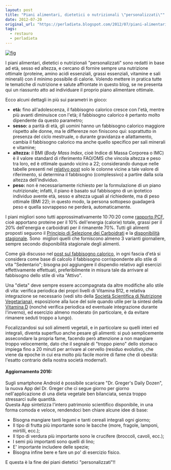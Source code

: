 ```yaml
---
layout: post
title: "Piani alimentari, dietetici o nutrizionali \"personalizzati\""
date: 2012-07-20
original_url: "https://perladieta.blogspot.com/2012/07/piani-alimentari-dietetici-o.html"
tags:
  - restauro
  - perladieta
---
```


[![fig](https://blogger.googleusercontent.com/img/b/R29vZ2xl/AVvXsEgfYZFo1_OEyPy5gOGX52_YviejwRftSNP7s4AFWjMm7NX9MyQESGcSWGPu5t96gDEwFNuVespyEElg4SVPfPMC_KuiF7_74lC5V6Qv7AZFhzZVQ4CQQTOQ-R5zOSgi74uariVQjp43VNg/s320/U_19-50_nov-mag.png)](http://perladieta.blogspot.it/2012/07/piano-dietetico-personalizzato.html)  

I piani alimentari, dietetici o nutrizionali "personalizzati" sono redatti in base ad età, sesso ed altezza, e cercano di fornire sempre una nutrizione ottimale (proteine, amino acidi essenziali, grassi essenziali, vitamine e sali minerali) con il minimo possibile di calorie. Volendo mettere in pratica tutte le tematiche di nutrizione e salute affrontate in questo blog, se ne presenta qui un riassunto atto ad individuare il proprio piano alimentare ottimale.

Ecco alcuni dettagli in più sui parametri in gioco:

* **età:** fino all'adolescenza, il fabbisogno calorico cresce con l'età, mentre più avanti diminuisce con l'età; il fabbisogno calorico è pertanto molto dipendente da questo parametro;
* **sesso:** a parità di età, gli uomini hanno un fabbisogno calorico maggiore rispetto alle donne, ma le differenze non finiscono qui: soprattutto in presenza del ciclo mestruale, o durante gravidanza e allattamento, cambia il fabbisogno calorico ma anche quello specifico per sali minerali e vitamine;
* **altezza:** il BMI (*Body Mass Index*, cioè Indice di Massa Corporea o IMC) è il valore standard di riferimento FAO/OMS che vincola altezza e peso tra loro, ed è ottimale quando vicino a 22; considerando dunque nelle tabelle presenti nel [relativo post](http://perladieta.blogspot.com/2012/05/il-fabbisogno-calorico-umano.html) solo le colonne vicine a tale valore di riferimento, si determina il fabbisogno (complessivo) a partire dalla sola altezza dell'individuo.
* **peso:** non è necessariamente richiesto per la formulazione di un piano nutrizionale; infatti, il piano è basato sul fabbisogno di un ipotetico individuo avente età, sesso e altezza uguali al richiedente, ma di peso ottimale (BMI 22); in questo modo, la persona sottopeso guadagerà peso e quella sovrappeso ne perderà, automaticamente.

I piani migliori sono tutti approssimativamente 10:70:20 come [rapporto PCF](http://perladieta.blogspot.it/2012/01/proteine-carboidrati-e-grassi-qual-e-il.html), cioè apportano proteine per il 10% dell'energia (calorie) totale, grassi per il 20% dell'energia e carboidrati per il rimanente 70%. Tutti gli alimenti proposti seguono il [Principio di Selezione dei Carboidrati](http://perladieta.blogspot.com/2012/01/lindice-glicemico-dei-carboidrati.html) e la [disponibilità stagionale](http://perladieta.blogspot.com/2012/05/le-stagioni-di-frutta-e-verdura-crudo.html). Sono  migliori quelli che forniscono almeno 3 varianti giornaliere, sempre secondo disponibilità stagionale degli alimenti.  
  
Come già discusso nel [post sul fabbisogno calorico](http://perladieta.blogspot.com/2012/05/il-fabbisogno-calorico-umano.html), in ogni fascia d'età si considera come base di calcolo il fabbisogno corrispondente allo stile di vita "Sedentario"; bisogna poi aggiungere il dispendio relativo agli esercizi effettivamente effettuati, preferibilmente in misura tale da arrivare al fabbisogno dello stile di vita "Attivo".

Una "dieta" deve sempre essere accompagnata da altre modifiche allo stile di vita: verifica periodica dei propri livelli di Vitamina B12, e relativa integrazione se necessario (vedi sito della [Società Scientifica di Nutrizione Vegetariana](http://www.scienzavegetariana.it/nutrizione/integraB12.html)), esposizione alla luce del sole quando utile per la sintesi della [Vitamina D](http://perladieta.blogspot.com/2012/06/la-verita-sulla-vitamina-d.html) (nonché verifica periodica ed eventuale integrazione durante l'inverno), ed esercizio almeno moderato (in particolare, è da evitare rimanere seduti troppo a lungo).  
  
Focalizzandosi sui soli alimenti vegetali, e in particolare su quelli interi ed integrali, diventa superfluo anche pesare gli alimenti: si può semplicemente assecondare la propria fame, facendo però attenzione a non mangiare troppo velocemente, dato che il segnale di "troppo pieno" dello stomaco impiega fino a 20 minuti per arrivare al cervello (residuo evolutivo, che viene da epoche in cui era molto più facile morire di fame che di obesità: l'esatto contrario della nostra società moderna!).  
  

#### Aggiornamento 2016:

Sugli smartphone Android è possibile scaricare "Dr. Greger's Daily Dozen", la nuova App del Dr. Greger che ci segue giorno per giorno nell'applicazione di una dieta vegetale ben bilanciata, senza troppo stressarci sulle quantità.  
Questa App sintetizza l'intero patrimonio scientifico disponibile, in una forma comoda e veloce, rendendoci ben chiare alcune idee di base:  
  

* Bisogna mangiare tanti legumi e tanti cereali integrali ogni giorno;
* Il tipo di frutta più importante sono le bacche (more, fragole, lamponi, mirtilli, ecc.);
* Il tipo di verdura più importante sono le crucifere (broccoli, cavoli, ecc.);
* I semi più importanti sono quelli di lino;
* E' importante includere delle spezie;
* Bisogna infine bere e fare un po' di esercizio fisico.

E questa è la fine dei piani dietetici "personalizzati"!!
